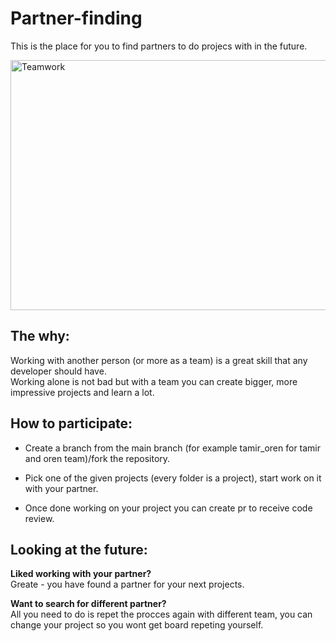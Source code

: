 # Partner-finding

This is the place for you to find partners to do projecs with in the future.

<img src="https://user-images.githubusercontent.com/34707669/183723017-a353ccf3-9308-4add-84c4-55d67076f981.png" alt="Teamwork" width="600" height="400">

## The why:
Working with another person (or more as a team) is a great skill that any developer should have.<br>
Working alone is not bad but with a team you can create bigger, more impressive projects and learn a lot.


## How to participate: 

- Create a branch from the main branch (for example tamir_oren for tamir and oren team)/fork the repository.

- Pick one of the given projects (every folder is a project), start work on it with your partner.

- Once done working on your project you can create pr to receive code review.


## Looking at the future:

**Liked working with your partner?** <br>
Greate - you have found a partner for your next projects.

**Want to search for different partner?** <br>
All you need to do is repet the procces again with different team, you can change your project so you wont get board repeting yourself.




